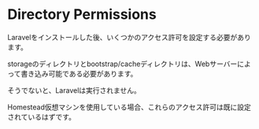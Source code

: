 # Directory Permissions

Laravelをインストールした後、いくつかのアクセス許可を設定する必要があります。

storageのディレクトリとbootstrap/cacheディレクトリは、Webサーバーによって書き込み可能である必要があります。

そうでないと、Laravelは実行されません。

Homestead仮想マシンを使用している場合、これらのアクセス許可は既に設定されているはずです。
